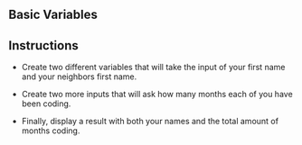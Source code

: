 ## Basic Variables

## Instructions

* Create two different variables that will take the input of your first name and your neighbors first name.

* Create two more inputs that will ask how many months each of you have been coding.

* Finally, display a result with both your names and the total amount of months coding.
